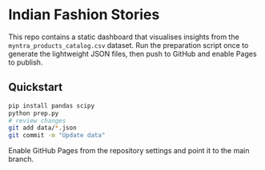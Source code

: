 # Indian Fashion Stories

This repo contains a static dashboard that visualises insights from the `myntra_products_catalog.csv` dataset. Run the preparation script once to generate the lightweight JSON files, then push to GitHub and enable Pages to publish.

## Quickstart
```bash
pip install pandas scipy
python prep.py
# review changes
git add data/*.json
git commit -m "Update data"
```

Enable GitHub Pages from the repository settings and point it to the main branch.
